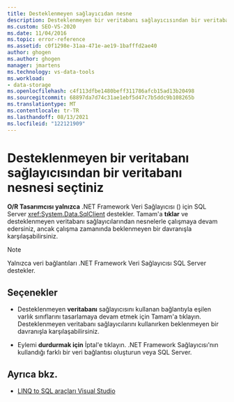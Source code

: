 ```yaml
---
title: Desteklenmeyen sağlayıcıdan nesne
description: Desteklenmeyen bir veritabanı sağlayıcısından bir veritabanı nesnesi seçtik. Bu Visual Studio (O/R Tasarımcısı) iletisiyle ilgili bilgileri görüntüleme.
ms.custom: SEO-VS-2020
ms.date: 11/04/2016
ms.topic: error-reference
ms.assetid: c0f1298e-31aa-471e-ae19-1bafffd2ae40
author: ghogen
ms.author: ghogen
manager: jmartens
ms.technology: vs-data-tools
ms.workload:
- data-storage
ms.openlocfilehash: c4f113dfbe1480beff311786afcb15ad13b20498
ms.sourcegitcommit: 68897da7d74c31ae1ebf5d47c7b5ddc9b108265b
ms.translationtype: MT
ms.contentlocale: tr-TR
ms.lasthandoff: 08/13/2021
ms.locfileid: "122121909"
---
```

# <a name="you-have-selected-a-database-object-from-an-unsupported-database-provider"></a>Desteklenmeyen bir veritabanı sağlayıcısından bir veritabanı nesnesi seçtiniz

**O/R Tasarımcısı yalnızca** .NET Framework Veri Sağlayıcısı () için SQL Server <xref:System.Data.SqlClient> destekler. Tamam'a **tıklar** ve desteklenmeyen veritabanı sağlayıcılarından nesnelerle çalışmaya devam edersiniz, ancak çalışma zamanında beklenmeyen bir davranışla karşılaşabilirsiniz.

> [!NOTE]
> Yalnızca veri bağlantıları .NET Framework Veri Sağlayıcısı SQL Server destekler.

## <a name="options"></a>Seçenekler

- Desteklenmeyen **veritabanı** sağlayıcısını kullanan bağlantıyla eşilen varlık sınıflarını tasarlamaya devam etmek için Tamam'a tıklayın. Desteklenmeyen veritabanı sağlayıcılarını kullanırken beklenmeyen bir davranışla karşılaşabilirsiniz.

- Eylemi **durdurmak için** İptal'e tıklayın. .NET Framework Sağlayıcısı'nın kullandığı farklı bir veri bağlantısı oluşturun veya SQL Server.

## <a name="see-also"></a>Ayrıca bkz.

- [LINQ to SQL araçları Visual Studio](../data-tools/linq-to-sql-tools-in-visual-studio2.md)
